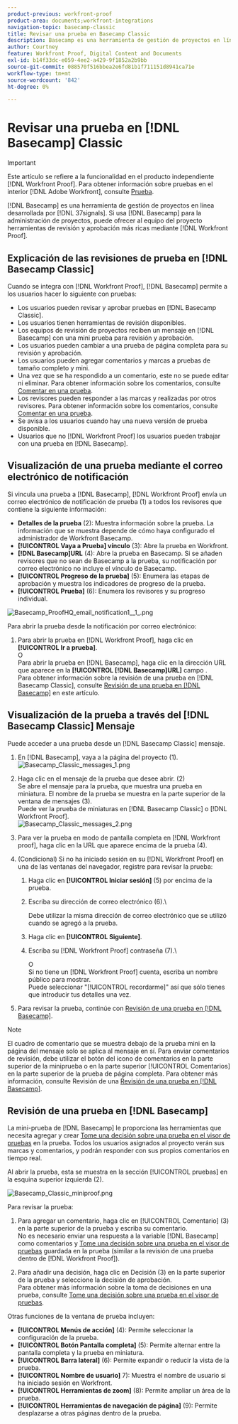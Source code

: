```yaml
---
product-previous: workfront-proof
product-area: documents;workfront-integrations
navigation-topic: basecamp-classic
title: Revisar una prueba en Basecamp Classic
description: Basecamp es una herramienta de gestión de proyectos en línea desarrollada por 37 señales. Si utiliza Basecamp para la gestión de proyectos, puede ofrecer al equipo del proyecto herramientas de revisión y aprobación más ricas mediante [!DNL Workfront Proof].
author: Courtney
feature: Workfront Proof, Digital Content and Documents
exl-id: b14f33dc-e059-4ee2-a429-9f1852a2b9bb
source-git-commit: 088570f516bbea2e6fd81b1f711151d8941ca71e
workflow-type: tm+mt
source-wordcount: '842'
ht-degree: 0%

---
```


# Revisar una prueba en [!DNL Basecamp] Classic

>[!IMPORTANT]
>
>Este artículo se refiere a la funcionalidad en el producto independiente [!DNL Workfront Proof]. Para obtener información sobre pruebas en el interior [!DNL Adobe Workfront], consulte [Prueba](../../../review-and-approve-work/proofing/proofing.md).

[!DNL Basecamp] es una herramienta de gestión de proyectos en línea desarrollada por [!DNL 37signals]. Si usa [!DNL Basecamp] para la administración de proyectos, puede ofrecer al equipo del proyecto herramientas de revisión y aprobación más ricas mediante [!DNL Workfront Proof].

## Explicación de las revisiones de prueba en [!DNL Basecamp Classic]

Cuando se integra con [!DNL Workfront Proof], [!DNL Basecamp] permite a los usuarios hacer lo siguiente con pruebas:

* Los usuarios pueden revisar y aprobar pruebas en [!DNL Basecamp Classic].
* Los usuarios tienen herramientas de revisión disponibles.
* Los equipos de revisión de proyectos reciben un mensaje en [!DNL Basecamp] con una mini prueba para revisión y aprobación.
* Los usuarios pueden cambiar a una prueba de página completa para su revisión y aprobación.
* Los usuarios pueden agregar comentarios y marcas a pruebas de tamaño completo y mini.
* Una vez que se ha respondido a un comentario, este no se puede editar ni eliminar. Para obtener información sobre los comentarios, consulte [Comentar en una prueba](../../../review-and-approve-work/proofing/reviewing-proofs-within-workfront/comment-on-a-proof/comment-on-proof.md).
* Los revisores pueden responder a las marcas y realizadas por otros revisores. Para obtener información sobre los comentarios, consulte [Comentar en una prueba](../../../review-and-approve-work/proofing/reviewing-proofs-within-workfront/comment-on-a-proof/comment-on-proof.md).
* Se avisa a los usuarios cuando hay una nueva versión de prueba disponible.
* Usuarios que no [!DNL Workfront Proof] los usuarios pueden trabajar con una prueba en [!DNL Basecamp].

## Visualización de una prueba mediante el correo electrónico de notificación

Si vincula una prueba a [!DNL Basecamp], [!DNL Workfront Proof] envía un correo electrónico de notificación de prueba (1) a todos los revisores que contiene la siguiente información:

* **Detalles de la prueba** (2): Muestra información sobre la prueba. La información que se muestra depende de cómo haya configurado el administrador de Workfront Basecamp.
* **[!UICONTROL Vaya a Prueba] vínculo** (3): Abre la prueba en Workfront.
* **[!DNL Basecamp]URL** (4): Abre la prueba en Basecamp. Si se añaden revisores que no sean de Basecamp a la prueba, su notificación por correo electrónico no incluye el vínculo de Basecamp.
* **[!UICONTROL Progreso de la prueba]** (5): Enumera las etapas de aprobación y muestra los indicadores de progreso de la prueba.
* **[!UICONTROL Prueba]** (6): Enumera los revisores y su progreso individual.

![Basecamp_ProofHQ_email_notification1__1_.png](assets/basecamp-proofhq-email-notification1--1--350x202.png)

Para abrir la prueba desde la notificación por correo electrónico:

1. Para abrir la prueba en [!DNL Workfront Proof], haga clic en **[!UICONTROL Ir a prueba]**.\
   O\
   Para abrir la prueba en [!DNL Basecamp], haga clic en la dirección URL que aparece en la **[!UICONTROL [!DNL Basecamp]URL]** campo .\
   Para obtener información sobre la revisión de una prueba en [!DNL Basecamp Classic], consulte [Revisión de una prueba en [!DNL Basecamp]](#reviewing-a-proof-in-basecamp) en este artículo.

## Visualización de la prueba a través del [!DNL Basecamp Classic] Mensaje

Puede acceder a una prueba desde un [!DNL Basecamp Classic] mensaje.

1. En [!DNL Basecamp], vaya a la página del proyecto (1).\
   ![Basecamp_Classic_messages_1.png](assets/basecamp-classic-messages-1-350x120.png)

1. Haga clic en el mensaje de la prueba que desee abrir. (2)\
   Se abre el mensaje para la prueba, que muestra una prueba en miniatura. El nombre de la prueba se muestra en la parte superior de la ventana de mensajes (3).\
   Puede ver la prueba de miniaturas en [!DNL Basecamp Classic] o [!DNL Workfront Proof].\
   ![Basecamp_Classic_messages_2.png](assets/basecamp-classic-messages-2-350x501.png)

1. Para ver la prueba en modo de pantalla completa en [!DNL Workfront proof], haga clic en la URL que aparece encima de la prueba (4).
1. (Condicional) Si no ha iniciado sesión en su [!DNL Workfront Proof] en una de las ventanas del navegador, registre para revisar la prueba:

   1. Haga clic en **[!UICONTROL Iniciar sesión]** (5) por encima de la prueba.
   1. Escriba su dirección de correo electrónico (6).\

      Debe utilizar la misma dirección de correo electrónico que se utilizó cuando se agregó a la prueba.
   1. Haga clic en **[!UICONTROL Siguiente]**.
   1. Escriba su [!DNL Workfront Proof] contraseña (7).\

      O\
      Si no tiene un [!DNL Workfront Proof] cuenta, escriba un nombre público para mostrar.\
      Puede seleccionar &quot;[!UICONTROL recordarme]&quot; así que sólo tienes que introducir tus detalles una vez.

1. Para revisar la prueba, continúe con [Revisión de una prueba en [!DNL Basecamp]](#reviewing-a-proof-in-basecamp).

>[!NOTE]
>
> El cuadro de comentario que se muestra debajo de la prueba mini en la página del mensaje solo se aplica al mensaje en sí. Para enviar comentarios de revisión, debe utilizar el botón del icono de comentarios en la parte superior de la miniprueba o en la parte superior [!UICONTROL Comentarios] en la parte superior de la prueba de página completa. Para obtener más información, consulte Revisión de una [Revisión de una prueba en [!DNL Basecamp]](#reviewing-a-proof-in-basecamp).

## Revisión de una prueba en [!DNL Basecamp]

La mini-prueba de [!DNL Basecamp] le proporciona las herramientas que necesita agregar y crear [Tome una decisión sobre una prueba en el visor de pruebas](../../../review-and-approve-work/proofing/reviewing-proofs-within-workfront/make-a-decision-on-a-proof/make-decisions-on-proof.md) en la prueba. Todos los usuarios asignados al proyecto verán sus marcas y comentarios, y podrán responder con sus propios comentarios en tiempo real.

Al abrir la prueba, esta se muestra en la sección [!UICONTROL pruebas] en la esquina superior izquierda (2).

![Basecamp_Classic_miniproof.png](assets/basecamp-classic-miniproof-350x350.png)

Para revisar la prueba:

1. Para agregar un comentario, haga clic en [!UICONTROL Comentario] (3) en la parte superior de la prueba y escriba su comentario.\
   No es necesario enviar una respuesta a la variable [!DNL Basecamp] como comentarios y [Tome una decisión sobre una prueba en el visor de pruebas](../../../review-and-approve-work/proofing/reviewing-proofs-within-workfront/make-a-decision-on-a-proof/make-decisions-on-proof.md) guardada en la prueba (similar a la revisión de una prueba dentro de [!DNL Workfront Proof]).

1. Para añadir una decisión, haga clic en Decisión (3) en la parte superior de la prueba y seleccione la decisión de aprobación.\
   Para obtener más información sobre la toma de decisiones en una prueba, consulte [Tome una decisión sobre una prueba en el visor de pruebas](../../../review-and-approve-work/proofing/reviewing-proofs-within-workfront/make-a-decision-on-a-proof/make-decisions-on-proof.md#making-a-decision-on-a-proof).

Otras funciones de la ventana de prueba incluyen:

* **[!UICONTROL Menús de acción]** (4): Permite seleccionar la configuración de la prueba.
* **[!UICONTROL Botón Pantalla completa]** (5): Permite alternar entre la pantalla completa y la prueba en miniatura.
* **[!UICONTROL Barra lateral]** (6): Permite expandir o reducir la vista de la prueba.
* **[!UICONTROL Nombre de usuario]** 7): Muestra el nombre de usuario si ha iniciado sesión en Workfront.
* **[!UICONTROL Herramientas de zoom]** (8): Permite ampliar un área de la prueba.
* **[!UICONTROL Herramientas de navegación de página]** (9): Permite desplazarse a otras páginas dentro de la prueba.

<!--For more information on reviewing proofs, see [Legacy proofing viewer Overview](../../../workfront-proof/wp-work-proofsfiles/review-proofs-lpv/legacy-proofing-viewer.md).-->
